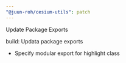```yaml
---
"@juun-roh/cesium-utils": patch
---
```


Update Package Exports

build: Updata package exports

* Specify modular export for highlight class
